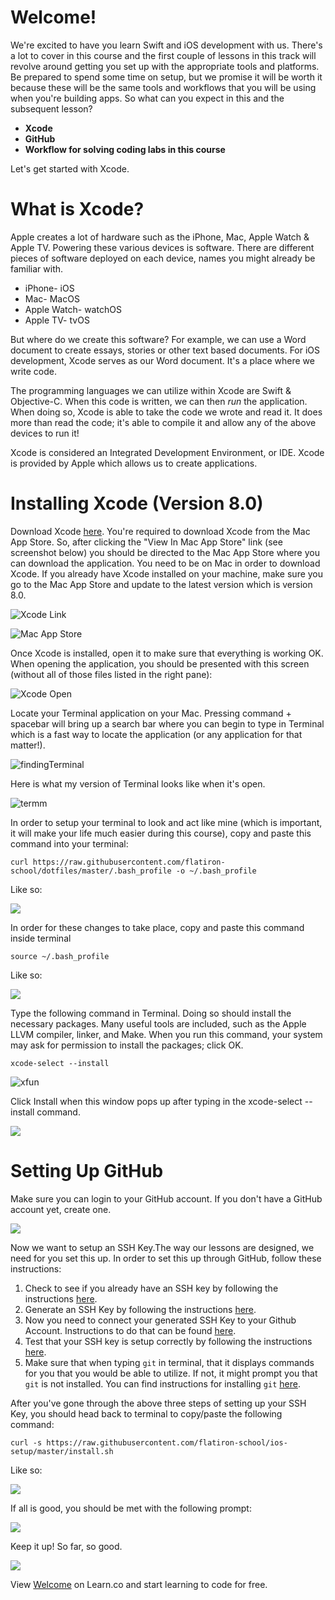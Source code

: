 # Welcome!

We're excited to have you learn Swift and iOS development with us. There's a lot to cover in this course and the first couple of lessons in this track will revolve around getting you set up with the appropriate tools and platforms. Be prepared to spend some time on setup, but we promise it will be worth it because these will be the same tools and workflows that you will be using when you're building apps. So what can you expect in this and the subsequent lesson? 

- **Xcode**
- **GitHub**
- **Workflow for solving coding labs in this course**

Let's get started with Xcode. 

# What is Xcode?

Apple creates a lot of hardware such as the iPhone, Mac, Apple Watch & Apple TV. Powering these various devices is software. There are different pieces of software deployed on each device, names you might already be familiar with.

* iPhone- iOS
* Mac- MacOS
* Apple Watch- watchOS
* Apple TV- tvOS

But where do we create this software? For example, we can use a Word document to create essays, stories or other text based documents. For iOS development, Xcode serves as our Word document. It's a place where we write code.

The programming languages we can utilize within Xcode are Swift & Objective-C. When this code is written, we can then *run* the application. When doing so, Xcode is able to take the code we wrote and read it. It does more than read the code; it's able to compile it and allow any of the above devices to run it!

Xcode is considered an Integrated Development Environment, or IDE. Xcode is provided by Apple which allows us to create applications.

# Installing Xcode (Version 8.0)

Download Xcode [here](https://itunes.apple.com/us/app/xcode/id497799835?mt=12). You're required to download Xcode from the Mac App Store. So, after clicking the "View In Mac App Store" link (see screenshot below) you should be directed to the Mac App Store where you can download the application. You need to be on  Mac in order to download Xcode. If you already have Xcode installed on your machine, make sure you go to the Mac App Store and update to the latest version which is version 8.0.

![Xcode Link](https://s3.amazonaws.com/learn-verified/XcodeWeb.png)

![Mac App Store](https://s3.amazonaws.com/learn-verified/XcodeAppStore.png)


Once Xcode is installed, open it to make sure that everything is working OK. When opening the application, you should be presented with this screen (without all of those files listed in the right pane):

![Xcode Open](https://s3.amazonaws.com/learn-verified/XcodeOpen.png)

Locate your Terminal application on your Mac. Pressing command + spacebar will bring up a search bar where you can begin to type in Terminal which is a fast way to locate the application (or any application for that matter!).

![findingTerminal](https://s3.amazonaws.com/learn-verified/XcodeTerminalSearch.png)

Here is what my version of Terminal looks like when it's open.

![termm](https://s3.amazonaws.com/learn-verified/XcodeTerminal1.png)

In order to setup your terminal to look and act like mine (which is important, it will make your life much easier during this course), copy and paste this command into your terminal:

`curl https://raw.githubusercontent.com/flatiron-school/dotfiles/master/.bash_profile -o ~/.bash_profile`

Like so:

![](https://s3.amazonaws.com/learn-verified/XcodeTerminal2.png)

In order for these changes to take place, copy and paste this command inside terminal

`source ~/.bash_profile`

Like so:

![](https://s3.amazonaws.com/learn-verified/XcodeBash.png)

Type the following command in Terminal. Doing so should install the necessary packages. Many useful tools are included, such as the Apple LLVM compiler, linker, and Make. When you run this command, your system may ask for permission to install the packages; click OK.  

`xcode-select --install`

![xfun](https://s3.amazonaws.com/learn-verified/XcodeInstallCommand.png)

Click Install when this window pops up after typing in the xcode-select --install command.

![](https://s3.amazonaws.com/learn-verified/XcodePrompt.png)

# Setting Up GitHub

Make sure you can login to your GitHub account. If you don't have a GitHub account yet, create one.

![](https://s3.amazonaws.com/learn-verified/XcodeGithub.png)

Now we want to setup an SSH Key.The way our lessons are designed, we need for you set this up. In order to set this up through GitHub, follow these instructions:

1. Check to see if you already have an SSH key by following the instructions [here](https://help.github.com/articles/checking-for-existing-ssh-keys/).
2. Generate an SSH Key by following the instructions [here](https://help.github.com/articles/generating-a-new-ssh-key-and-adding-it-to-the-ssh-agent/).
3. Now you need to connect your generated SSH Key to your Github Account. Instructions to do that can be found [here](https://help.github.com/articles/adding-a-new-ssh-key-to-your-github-account/).
4. Test that your SSH key is setup correctly by following the instructions [here](https://help.github.com/articles/testing-your-ssh-connection/).
5. Make sure that when typing `git` in terminal, that it displays commands for you that you would be able to utilize. If not, it might prompt you that `git` is not installed. You can find instructions for installing `git` [here](https://help.github.com/articles/set-up-git/).

After you've gone through the above three steps of setting up your SSH Key, you should head back to terminal to copy/paste the following command:

`curl -s https://raw.githubusercontent.com/flatiron-school/ios-setup/master/install.sh`

Like so:

![](https://s3.amazonaws.com/learn-verified/XcodeCurl.png)

If all is good, you should be met with the following prompt:

![](https://s3.amazonaws.com/learn-verified/XcodeComplete.png)

Keep it up! So far, so good.

![](https://media.giphy.com/media/c5PHIq9sXsV6o/giphy.gif)


<p class='util--hide'>View <a href='https://learn.co/lessons/swift-welcome'>Welcome</a> on Learn.co and start learning to code for free.</p>
